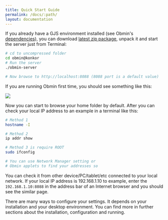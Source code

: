 ```yaml
---
title: Quick Start Guide
permalink: /docs/:path/
layout: documentation
---
```


If you already have a GJS environment installed (see Obmin's [dependencies](/docs/01_install/#dependencies)), you can  download [latest zip package](https://github.com/konkor/obmin/raw/master/releases/obmin%40konkor.zip), unpack it and start the server just from Terminal:

```sh
# cd to uncompressed folder
cd obmin@konkor
# Run the server
./obmin-server

# Now browse to http://localhost:8088 (8088 port is a default value)
```

If you are running Obmin first time, you should see something like this:

<p><img src="{{ "/assets/images/docs/default_page.png" | relative_url }}" style="max-width:100%;max-height:60vh;width:auto;height:auto;margin:auto;"/></p>

Now you can start to browse your home folder by default. After you can check your local IP address to an example in a terminal like this:

```sh
# Method 1
hostname -I

# Method 2
ip addr show

# Method 3 is require ROOT
sudo ifconfig

# You can use Network Manager setting or
# Obmin applets to find your addresses so
```

You can check it from other device/PC/tablet/etc connected to your local network. If your local IP address is 192.168.1.10 to example, enter the `192.168.1.10:8088` in the address bar of an Internet browser and you should see the similar page.

There are many ways to configure your settings. It depends on your installation and your desktop environment. You can find more in further sections about the installation, configuration and running.
